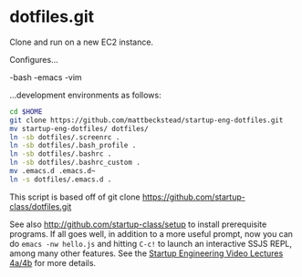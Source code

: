 dotfiles.git
============
Clone and run on a new EC2 instance.

Configures...

 -bash
 -emacs
 -vim

...development environments as follows:



```sh
cd $HOME
git clone https://github.com/mattbeckstead/startup-eng-dotfiles.git
mv startup-eng-dotfiles/ dotfiles/
ln -sb dotfiles/.screenrc .
ln -sb dotfiles/.bash_profile .
ln -sb dotfiles/.bashrc .
ln -sb dotfiles/.bashrc_custom .
mv .emacs.d .emacs.d~
ln -s dotfiles/.emacs.d .
```



This script is based off of git clone https://github.com/startup-class/dotfiles.git

See also http://github.com/startup-class/setup to install prerequisite
programs. If all goes well, in addition to a more useful prompt, now you can
do `emacs -nw hello.js` and hitting `C-c!` to launch an interactive SSJS
REPL, among many other features. See the
[Startup Engineering Video Lectures 4a/4b](https://class.coursera.org/startup-001/lecture/index)
for more details.
